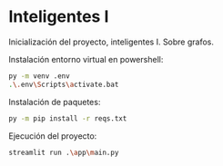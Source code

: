 # Inteligentes I

Inicialización del proyecto, inteligentes I.
Sobre grafos.

Instalación entorno virtual en powershell:
```bash
py -m venv .env
.\.env\Scripts\activate.bat
```

Instalación de paquetes:
```bash
py -m pip install -r reqs.txt
```

Ejecución del proyecto:
```bash
streamlit run .\app\main.py
```
